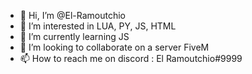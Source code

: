 - 👋 Hi, I’m @El-Ramoutchio
- 👀 I’m interested in LUA, PY, JS, HTML
- 🌱 I’m currently learning JS
- 💞️ I’m looking to collaborate on a server FiveM
- 📫 How to reach me on discord : El Ramoutchio#9999
